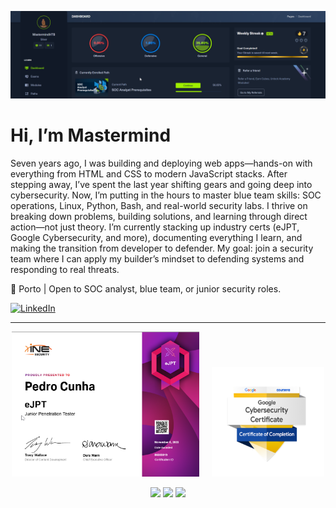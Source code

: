 <p align="center">
  <img src="progress.png" alt="HTB SOC Analyst Progress" width="3000"/>
</p>

# Hi, I’m Mastermind


Seven years ago, I was building and deploying web apps—hands-on with everything from HTML and CSS to modern JavaScript stacks. After stepping away, I’ve spent the last year shifting gears and going deep into cybersecurity.
Now, I’m putting in the hours to master blue team skills: SOC operations, Linux, Python, Bash, and real-world security labs. I thrive on breaking down problems, building solutions, and learning through direct action—not just theory.
I’m currently stacking up industry certs (eJPT, Google Cybersecurity, and more), documenting everything I learn, and making the transition from developer to defender. My goal: join a security team where I can apply my builder’s mindset to defending systems and responding to real threats.

📍 Porto | Open to SOC analyst, blue team, or junior security roles.

[![LinkedIn](https://img.shields.io/badge/LinkedIn-0077B5?logo=linkedin&logoColor=white)](https://www.linkedin.com/in/pedromesquitacunha/)

---

<p align="center">
  <img src="eJPT Cert.png" alt="eJPT Certified" width="300"/>
  &nbsp; &nbsp;
  <img src="CyberGoogle.png" alt="Google Cybersecurity Certificate" width="180"/>
</p>

<p align="center">
  <img src="https://img.shields.io/badge/Linux-000?logo=linux&logoColor=fff&style=flat-square"/>
  <img src="https://img.shields.io/badge/Python-3670A0?logo=python&logoColor=fff&style=flat-square"/>
  <img src="https://img.shields.io/badge/Bash-4EAA25?logo=gnubash&logoColor=fff&style=flat-square"/>
</p>
